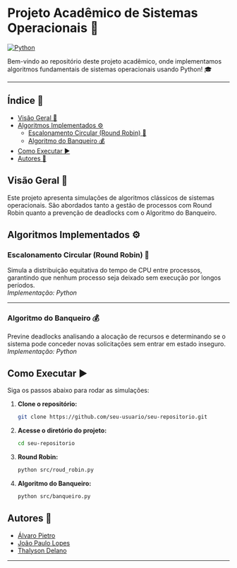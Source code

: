 # Projeto Acadêmico de Sistemas Operacionais 🚀

[![Python](https://img.shields.io/badge/Python-3.8+-blue)](https://www.python.org/)

Bem-vindo ao repositório deste projeto acadêmico, onde implementamos algoritmos fundamentais de sistemas operacionais usando Python! 🎓

---

## Índice 📑
- [Visão Geral 👀](#visão-geral)
- [Algoritmos Implementados ⚙️](#algoritmos-implementados)
  - [Escalonamento Circular (Round Robin) 🔄](#escalonamento-circular-round-robin)
  - [Algoritmo do Banqueiro 💰](#algoritmo-do-banqueiro)
- [Como Executar ▶️](#como-executar)
- [Autores 👥](#autores)

## Visão Geral 👀
Este projeto apresenta simulações de algoritmos clássicos de sistemas operacionais. São abordados tanto a gestão de processos com Round Robin quanto a prevenção de deadlocks com o Algoritmo do Banqueiro.

## Algoritmos Implementados ⚙️

### Escalonamento Circular (Round Robin) 🔄
Simula a distribuição equitativa do tempo de CPU entre processos, garantindo que nenhum processo seja deixado sem execução por longos períodos.  
*Implementação: Python*

---

### Algoritmo do Banqueiro 💰
Previne deadlocks analisando a alocação de recursos e determinando se o sistema pode conceder novas solicitações sem entrar em estado inseguro.  
*Implementação: Python*

## Como Executar ▶️
Siga os passos abaixo para rodar as simulações:

1. **Clone o repositório:**
   ```bash
   git clone https://github.com/seu-usuario/seu-repositorio.git
   ```
2. **Acesse o diretório do projeto:**
   ```bash
   cd seu-repositorio
   ```
3. **Round Robin:**
   ```bash
   python src/roud_robin.py
   ```
4. **Algoritmo do Banqueiro:**
   ```bash
   python src/banqueiro.py
   ```

## Autores 👥
- [Álvaro Pietro](https://github.com/PietroDev-01)
- [João Paulo Lopes](https://github.com/jpaullopes)
- [Thalyson Delano](https://github.com/thalyssonDEV)

---
